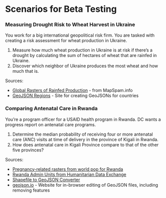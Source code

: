 # Scenarios for Beta Testing

### Measuring Drought Risk to Wheat Harvest in Ukraine
You work for a big international geopolitical risk firm.  You are tasked with creating a risk assessment for wheat production in Ukraine.
1) Measure how much wheat production in Ukraine is at risk if there’s a drought by calculating the sum of hectares of wheat that are rainfed in Ukraine.
2) Discover which neighbor of Ukraine produces the most wheat and how much that is.

Sources:
- [Global Rasters of Rainfed Production](http://mapspam.info/global-data/#sort/production/rainfed) - from MapSpam.info
- [GeoJSON Regions](https://geojson-maps.ash.ms/) - Site for creating GeoJSONs for countries

### Comparing Antenatal Care in Rwanda
You’re a program officer for a USAID health program in Rwanda.  DC wants a progress report on antenatal care programs.
1) Determine the median probability of receiving four or more antenatal care (ANC) visits at time of delivery in the province of Kigali in Rwanda.
2) How does antenatal care in Kigali Province compare to that of the other five provinces?

Sources:
- [Pregnancy-related rasters from world pop for Rwanda](http://www.worldpop.org.uk/data/files/index.php?dataset=346&zip_title=Rwanda%20300m%20Maternal%20and%20Newborn%20Health&action=group)
- [Rwanda Admin Units from Humanitarian Data Exchange](https://data.humdata.org/dataset/rwanda-admin-level-2-boundaries)
- [Shapefile to GeoJSON Converter](https://mygeodata.cloud/converter/shp-to-geojson)
- [geojson.io](http://geojson.io) - Website for in-browser editing of GeoJSON files, including removing features
